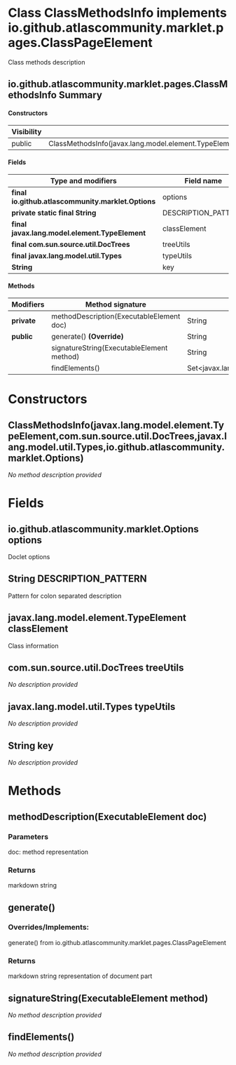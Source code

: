 Class ClassMethodsInfo implements io.github.atlascommunity.marklet.pages.ClassPageElement
=========================================================================================
Class methods description

io.github.atlascommunity.marklet.pages.ClassMethodsInfo Summary
-------
#### Constructors
| Visibility | Signature                                                                                                                                                |
| ---------- | -------------------------------------------------------------------------------------------------------------------------------------------------------- |
| public     | ClassMethodsInfo(javax.lang.model.element.TypeElement,com.sun.source.util.DocTrees,javax.lang.model.util.Types,io.github.atlascommunity.marklet.Options) |
#### Fields
| Type and modifiers                                 | Field name          |
| -------------------------------------------------- | ------------------- |
| **final io.github.atlascommunity.marklet.Options** | options             |
| **private static final String**                    | DESCRIPTION_PATTERN |
| **final javax.lang.model.element.TypeElement**     | classElement        |
| **final com.sun.source.util.DocTrees**             | treeUtils           |
| **final javax.lang.model.util.Types**              | typeUtils           |
| **String**                                         | key                 |
#### Methods
| Modifiers   | Method signature                          | Return type                                     |
| ----------- | ----------------------------------------- | ----------------------------------------------- |
| **private** | methodDescription(ExecutableElement doc)  | String                                          |
| **public**  | generate() **(Override)**                 | String                                          |
|             | signatureString(ExecutableElement method) | String                                          |
|             | findElements()                            | Set<javax.lang.model.element.ExecutableElement> |

Constructors
============
ClassMethodsInfo(javax.lang.model.element.TypeElement,com.sun.source.util.DocTrees,javax.lang.model.util.Types,io.github.atlascommunity.marklet.Options)
--------------------------------------------------------------------------------------------------------------------------------------------------------
*No method description provided*


Fields
======
io.github.atlascommunity.marklet.Options options
------------------------------------------------
Doclet options


String DESCRIPTION_PATTERN
------------------------------------
Pattern for colon separated description


javax.lang.model.element.TypeElement classElement
-------------------------------------------------
Class information


com.sun.source.util.DocTrees treeUtils
--------------------------------------
*No description provided*


javax.lang.model.util.Types typeUtils
-------------------------------------
*No description provided*


String key
--------------------
*No description provided*


Methods
=======
methodDescription(ExecutableElement doc)
----------------------------------------


### Parameters

doc: method representation

### Returns

markdown string


generate()
----------
### Overrides/Implements:
generate() from io.github.atlascommunity.marklet.pages.ClassPageElement



### Returns

markdown string representation of document part


signatureString(ExecutableElement method)
-----------------------------------------
*No method description provided*


findElements()
--------------
*No method description provided*


